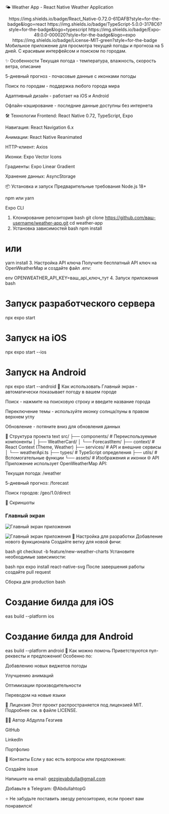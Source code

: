 🌤️ Weather App - React Native Weather Application
<div align="center">
https://img.shields.io/badge/React_Native-0.72.0-61DAFB?style=for-the-badge&logo=react
https://img.shields.io/badge/TypeScript-5.0.0-3178C6?style=for-the-badge&logo=typescript
https://img.shields.io/badge/Expo-49.0.0-000020?style=for-the-badge&logo=expo
https://img.shields.io/badge/License-MIT-green?style=for-the-badge

</div>
Мобильное приложение для просмотра текущей погоды и прогноза на 5 дней. С красивым интерфейсом и поиском по городам.

✨ Особенности
Текущая погода - температура, влажность, скорость ветра, описание

5-дневный прогноз - почасовые данные с иконками погоды

Поиск по городам - поддержка любого города мира

Адаптивный дизайн - работает на iOS и Android

Офлайн-кэширование - последние данные доступны без интернета

🛠 Технологии
Frontend: React Native 0.72, TypeScript, Expo

Навигация: React Navigation 6.x

Анимации: React Native Reanimated

HTTP-клиент: Axios

Иконки: Expo Vector Icons

Градиенты: Expo Linear Gradient

Хранение данных: AsyncStorage

📦 Установка и запуск
Предварительные требования
Node.js 18+

npm или yarn

Expo CLI

1. Клонирование репозитория
bash
git clone https://github.com/ваш-username/weather-app.git
cd weather-app
2. Установка зависимостей
bash
npm install
# или
yarn install
3. Настройка API ключа
Получите бесплатный API ключ на OpenWeatherMap и создайте файл .env:

env
OPENWEATHER_API_KEY=ваш_api_ключ_тут
4. Запуск приложения
bash
# Запуск разработческого сервера
npx expo start

# Запуск на iOS
npx expo start --ios

# Запуск на Android
npx expo start --android
🚀 Как использовать
Главный экран - автоматически показывает погоду в вашем городе

Поиск - нажмите на поисковую строку и введите название города

Переключение темы - используйте иконку солнца/луны в правом верхнем углу

Обновление - потяните вниз для обновления данных

📁 Структура проекта
text
src/
├── components/          # Переиспользуемые компоненты
│   ├── WeatherCard/
│   └── ForecastItem/
├── context/            # React Context (Theme, Weather)
├── services/           # API и внешние сервисы
│   └── weatherApi.ts
├── types/              # TypeScript определения
├── utils/              # Вспомогательные функции
└── assets/             # Изображения и иконки
🌐 API
Приложение использует OpenWeatherMap API:

Текущая погода: /weather

5-дневный прогноз: /forecast

Поиск городов: /geo/1.0/direct

📸 Скриншоты
### Главный экран
![Главный экран приложения](screenshots/aiGq697zJxdvP6cwEISuhLCY9YR959321JAd6MIt17W9w5OU0qJ4bQNUPaiTsqYwsRCAauY9HvX_jmsZgZvoijwx.jpg)

![Главный экран приложения](screenshots/Fuuh-SmqRqAcqUR6g6hXPWYYJWhp_KXDModMhDQV8D7uswu4uHYwkPaGkwcp_yslGVN1iUJ2V1QSnfM9vuMNLmZ1.jpg) <!-- New York. I have problem with search hestory -->
🔧 Настройка для разработки
Добавление нового функционала
Создайте ветку для новой фичи:

bash
git checkout -b feature/new-weather-charts
Установите необходимые зависимости:

bash
npx expo install react-native-svg
После завершения работы создайте pull request

Сборка для production
bash
# Создание билда для iOS
eas build --platform ios

# Создание билда для Android  
eas build --platform android
🤝 Как можно помочь
Приветствуются пул-реквесты и предложения! Особенно по:

Добавлению новых виджетов погоды

Улучшению анимаций

Оптимизации производительности

Переводом на новые языки

📄 Лицензия
Этот проект распространяется под лицензией MIT. Подробнее см. в файле LICENSE.

👨‍💻 Автор
Абдулла Гезгиев 

GitHub

LinkedIn

Портфолио

💬 Контакты
Если у вас есть вопросы или предложения:

Создайте issue

Напишите на email: gezgievabdulla@gmail.com

Добавьте в Telegram: @AbdullahtopG

⭐ Не забудьте поставить звезду репозиторию, если проект вам понравился!